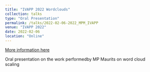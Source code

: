 ```yaml
---
title: "IVAPP 2022 Wordclouds"
collection: talks
type: "Oral Presentation"
permalink: /talks/2022-02-06-2022_MPM_IVAPP
venue: "IVAPP 2022"
date: 2022-02-06
location: "Online"
---
```


[More information here](https://www.scitepress.org/Link.aspx?doi=10.5220/0010778700003124)

Oral presentation on the work performedby MP Maurits on word cloud scaling

